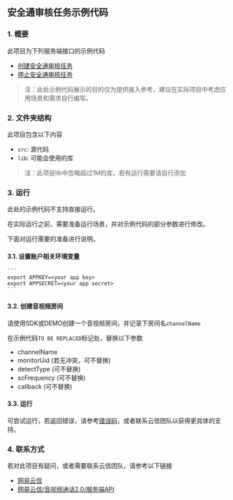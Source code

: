 ## 安全通审核任务示例代码

### 1. 概要

此项目为下列服务端接口的示例代码

* [创建安全通审核任务](https://doc.yunxin.163.com/docs/jcyOTA0ODM/DA3OTIwNzg?platformId=50326) 
* [停止安全通审核任务](https://doc.yunxin.163.com/docs/jcyOTA0ODM/Dg5NzQ1MjM?platformId=50326) 

> 注：此处示例代码展示的目的仅为提供接入参考，建议在实际项目中考虑应用场景和需求自行编写。


### 2. 文件夹结构

此项目包含以下内容

- `src`: 源代码
- `lib`: 可能会使用的库

> 注：此项目lib中忽略超过1M的库，若有运行需要请自行添加


### 3. 运行

此处的示例代码不支持直接运行。

在实际运行之前，需要准备运行场景，并对示例代码的部分参数进行修改。

下面对运行需要的准备进行说明。

#### 3.1. 设置账户相关环境变量

    ```
    export APPKEY=<your app key>
    export APPSECRET=<your app secret>
    ```
#### 3.2. 创建音视频房间

请使用SDK或DEMO创建一个音视频房间，并记录下房间名`channelName`

在示例代码`TO BE REPLACED`标记处，替换以下参数

* channelName
* monitorUid (若无冲突，可不替换)
* detectType (可不替换)
* scFrequency (可不替换)
* callback (可不替换)

#### 3.3. 运行

可尝试运行，若返回错误，请参考[错误码](https://doc.yunxin.163.com/docs/jcyOTA0ODM/TQ3Njc1Nzg?platformId=50326)，或者联系云信团队以获得更具体的支持。



### 4. 联系方式

若对此项目有疑问，或者需要联系云信团队，请参考以下链接

* [网易云信](https://yunxin.163.com/?from=nim&clueFrom=nim)
* [网易云信/音视频通话2.0/服务端API](https://doc.yunxin.163.com/docs/jcyOTA0ODM/TE3OTc1ODU?platformId=50326)